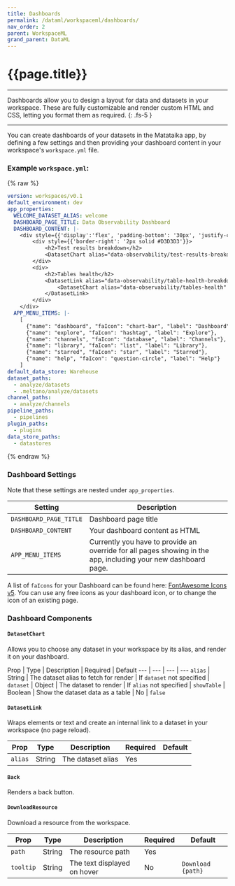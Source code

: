 ```yaml
---
title: Dashboards
permalink: /dataml/workspaceml/dashboards/
nav_order: 2
parent: WorkspaceML
grand_parent: DataML
---
```


# {{page.title}}

---

Dashboards allow you to design a layout for data and datasets in your workspace. These are fully customizable and render custom HTML and CSS, letting you format them as required.
{: .fs-5 }

---

You can create dashboards of your datasets in the Matataika app, by defining a few settings and then providing your dashboard content in your workspace's `workspace.yml` file.

### Example `workspace.yml`:

{% raw %}
```yaml
version: workspaces/v0.1
default_environment: dev
app_properties:
  WELCOME_DATASET_ALIAS: welcome
  DASHBOARD_PAGE_TITLE: Data Observability Dashboard
  DASHBOARD_CONTENT: |-
    <div style={{'display':'flex', 'padding-bottom': '30px', 'justify-content': 'center'}}>
        <div style={{'border-right': '2px solid #D3D3D3'}}>
            <h2>Test results breakdown</h2>
            <DatasetChart alias="data-observability/test-results-breakdown"/>
        </div>
        <div>
            <h2>Tables health</h2>
            <DatasetLink alias="data-observability/table-health-breakdown">
                <DatasetChart alias="data-observability/tables-health" />
            </DatasetLink>
        </div>
    </div>
  APP_MENU_ITEMS: |-
    [
      {"name": "dashboard", "faIcon": "chart-bar", "label": "Dashboard"},
      {"name": "explore", "faIcon": "hashtag", "label": "Explore"},
      {"name": "channels", "faIcon": "database", "label": "Channels"},
      {"name": "library", "faIcon": "list", "label": "Library"},
      {"name": "starred", "faIcon": "star", "label": "Starred"},
      {"name": "help", "faIcon": "question-circle", "label": "Help"}
    ]
default_data_store: Warehouse
dataset_paths:
  - analyze/datasets
  - .meltano/analyze/datasets
channel_paths:
  - analyze/channels
pipeline_paths:
  - pipelines
plugin_paths:
  - plugins
data_store_paths:
  - datastores
```
{% endraw %}

### Dashboard Settings

Note that these settings are nested under `app_properties`.

Setting | Description 
----------- | --------
`DASHBOARD_PAGE_TITLE` | Dashboard page title
`DASHBOARD_CONTENT` | Your dashboard content as HTML
`APP_MENU_ITEMS` | Currently you have to provide an override for all pages showing in the app, including your new dashboard page. 

A list of `faIcons` for your Dashboard can be found here: [FontAwesome Icons v5](https://fontawesome.com/v5/search). You can use any free icons as your dashboard icon, or to change the icon of an existing page.

### Dashboard Components

#### `DatasetChart`
Allows you to choose any dataset in your workspace by its alias, and render it on your dashboard.

Prop | Type | Description | Required | Default
--- | --- | --- | ---
`alias` | String | The dataset alias to fetch for render | If `dataset` not specified |
`dataset` | Object | The dataset to render | If `alias` not specified |
`showTable` | Boolean | Show the dataset data as a table | No | `false`

#### `DatasetLink`
Wraps elements or text and create an internal link to a dataset in your workspace (no page reload).

Prop | Type | Description | Required | Default
--- | --- | --- | --- | ---
`alias` | String | The dataset alias | Yes |

#### `Back`
Renders a back button.

#### `DownloadResource`
Download a resource from the workspace. 

Prop | Type | Description | Required | Default
--- | --- | --- | --- | ---
`path` | String | The resource path | Yes |
`tooltip` | String | The text displayed on hover | No | `Download {path}`
